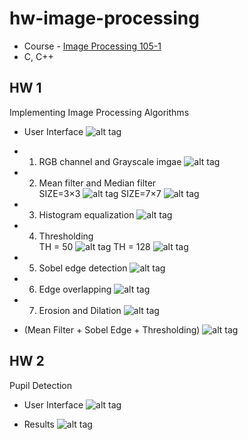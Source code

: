 # hw-image-processing

* Course - [Image Processing 105-1](http://class-qry.acad.ncku.edu.tw/syllabus/online_display.php?syear=0105&sem=1&co_no=P755000&class_code=)
* C, C++

## HW 1 ##
Implementing Image Processing Algorithms  

* User Interface
![alt tag](http://i.imgur.com/QKEgEOo.png)

* 1. RGB channel and Grayscale imgae
![alt tag](http://i.imgur.com/zeq8xwU.png)

* 2. Mean filter and Median filter <br>
SIZE=3×3
![alt tag](http://i.imgur.com/hCQGZm5.png)
SIZE=7×7
![alt tag](http://i.imgur.com/MeLrfJG.png)

* 3. Histogram equalization
![alt tag](http://i.imgur.com/hzx8cN8.png)

* 4. Thresholding <br>
TH = 50
![alt tag](http://i.imgur.com/ljWhTiz.png)
TH = 128
![alt tag](http://i.imgur.com/dEEAhuJ.png)

* 5.	Sobel edge detection
![alt tag](http://i.imgur.com/whPjUCd.png)

* 6.	Edge overlapping
![alt tag](http://i.imgur.com/dHiwo1s.png)

* 7. Erosion and Dilation
![alt tag](http://i.imgur.com/JaRVTPl.png)

* (Mean Filter + Sobel Edge + Thresholding)
![alt tag](http://i.imgur.com/UJ8b6eM.png)

## HW 2 ##
Pupil Detection

* User Interface
![alt tag](http://i.imgur.com/4bcjG5h.png)

* Results
![alt tag](http://i.imgur.com/Qur0hBf.png)
